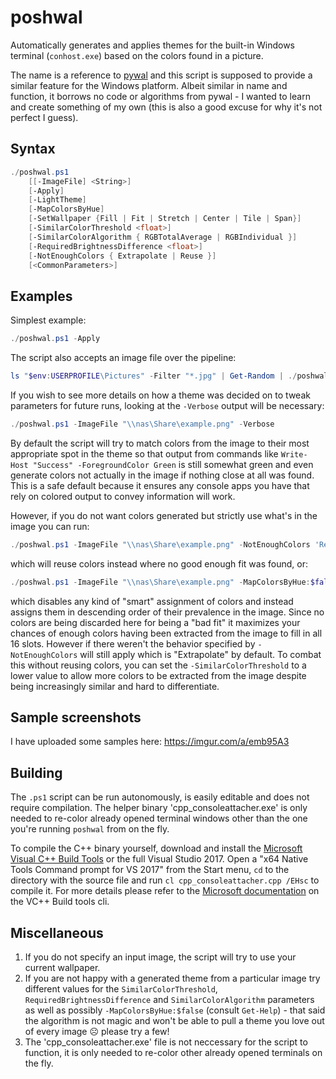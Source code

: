 # poshwal


Automatically generates and applies themes for the built-in Windows terminal (`conhost.exe`) based on the colors found in a picture.

The name is a reference to [pywal](https://github.com/dylanaraps/pywal) and this script is supposed to provide a similar feature for the Windows platform. Albeit similar in name and function, it borrows no code or algorithms from pywal - I wanted to learn and create something of my own (this is also a good excuse for why it's not perfect I guess).

## Syntax

```powershell
./poshwal.ps1
    [[-ImageFile] <String>]
    [-Apply]
    [-LightTheme]
    [-MapColorsByHue]
    [-SetWallpaper {Fill | Fit | Stretch | Center | Tile | Span}]
    [-SimilarColorThreshold <float>]
    [-SimilarColorAlgorithm { RGBTotalAverage | RGBIndividual }]
    [-RequiredBrightnessDifference <float>]
    [-NotEnoughColors { Extrapolate | Reuse }]
    [<CommonParameters>]
```

## Examples

Simplest example:
```powershell
./poshwal.ps1 -Apply
```

The script also accepts an image file over the pipeline:
```powershell
ls "$env:USERPROFILE\Pictures" -Filter "*.jpg" | Get-Random | ./poshwal.ps1 -Apply -SetWallpaper 'Fill'
```

If you wish to see more details on how a theme was decided on to tweak parameters for future runs, looking at the `-Verbose` output will be necessary:
```powershell
./poshwal.ps1 -ImageFile "\\nas\Share\example.png" -Verbose
```

By default the script will try to match colors from the image to their most appropriate spot in the theme
so that output from commands like `Write-Host "Success" -ForegroundColor Green` is still somewhat green
and even generate colors not actually in the image if nothing close at all was found. This is a safe default
because it ensures any console apps you have that rely on colored output to convey information will work.

However, if you do not want colors generated but strictly use what's in the image you can run:
```powershell
./poshwal.ps1 -ImageFile "\\nas\Share\example.png" -NotEnoughColors 'Reuse'
```
which will reuse colors instead where no good enough fit was found, or:
```powershell
./poshwal.ps1 -ImageFile "\\nas\Share\example.png" -MapColorsByHue:$false
```
which disables any kind of "smart" assignment of colors and instead assigns them in descending order of
their prevalence in the image. Since no colors are being discarded here for being a "bad fit" it maximizes
your chances of enough colors having been extracted from the image to fill in all 16 slots. However if
there weren't the behavior specified by `-NotEnoughColors` will still apply which is "Extrapolate" by default.
To combat this without reusing colors, you can set the `-SimilarColorThreshold` to a lower value to allow
more colors to be extracted from the image despite being increasingly similar and hard to differentiate.

## Sample screenshots

I have uploaded some samples here: https://imgur.com/a/emb95A3

## Building

The `.ps1` script can be run autonomously, is easily editable and does not require compilation.
The helper binary 'cpp_consoleattacher.exe' is only needed to re-color already opened terminal windows other than the one you're running `poshwal` from on the fly.

To compile the C++ binary yourself, download and install the [Microsoft Visual C++ Build Tools](https://aka.ms/buildtools) or the full Visual Studio 2017.
Open a "x64 Native Tools Command prompt for VS 2017" from the Start menu, `cd` to the directory with the source file and run `cl cpp_consoleattacher.cpp /EHsc` to compile it.
For more details please refer to the [Microsoft documentation](https://docs.microsoft.com/en-us/cpp/build/walkthrough-compiling-a-native-cpp-program-on-the-command-line?view=vs-2017) on the VC++ Build tools cli.

## Miscellaneous

1. If you do not specify an input image, the script will try to use your current wallpaper.
2. If you are not happy with a generated theme from a particular image try different values for the `SimilarColorThreshold`, `RequiredBrightnessDifference` and `SimilarColorAlgorithm` parameters as well as possibly `-MapColorsByHue:$false` (consult `Get-Help`) - that said the algorithm is not magic and won't be able to pull a theme you love out of every image ☹ please try a few!
3. The 'cpp_consoleattacher.exe' file is not neccessary for the script to function, it is only needed to re-color other already opened terminals on the fly.